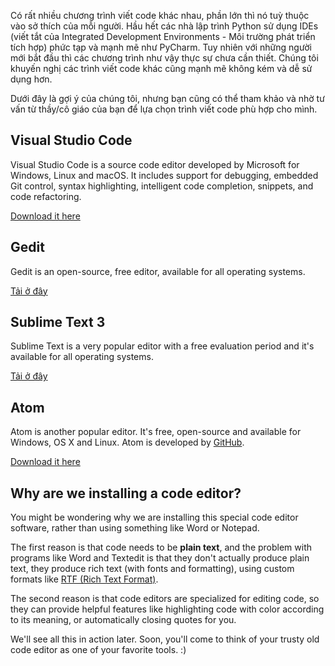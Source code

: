 Có rất nhiều chương trình viết code khác nhau, phần lớn thì nó tuỳ thuộc vào sở thích của mỗi người. Hầu hết các nhà lập trình Python sử dụng IDEs (viết tắt của Integrated Development Environments - Môi trường phát triển tích hợp) phức tạp và mạnh mẽ như PyCharm. Tuy nhiên với những người mới bắt đầu thì các chương trình như vậy thực sự chưa cần thiết. Chúng tôi khuyến nghị các trình viết code khác cũng mạnh mẽ không kém và dễ sử dụng hơn.

Dưới đây là gợi ý của chúng tôi, nhưng bạn cũng có thể tham khảo và nhờ tư vấn từ thầy/cô giáo của bạn để lựa chọn trình viết code phù hợp cho mình.

## Visual Studio Code

Visual Studio Code is a source code editor developed by Microsoft for Windows, Linux and macOS. It includes support for debugging, embedded Git control, syntax highlighting, intelligent code completion, snippets, and code refactoring.

[Download it here](https://code.visualstudio.com/)

## Gedit

Gedit is an open-source, free editor, available for all operating systems.

[Tải ở đây](https://wiki.gnome.org/Apps/Gedit#Download)

## Sublime Text 3

Sublime Text is a very popular editor with a free evaluation period and it's available for all operating systems.

[Tải ở đây](https://www.sublimetext.com/3)

## Atom

Atom is another popular editor. It's free, open-source and available for Windows, OS X and Linux. Atom is developed by [GitHub](https://github.com/).

[Download it here](https://atom.io/)

## Why are we installing a code editor?

You might be wondering why we are installing this special code editor software, rather than using something like Word or Notepad.

The first reason is that code needs to be **plain text**, and the problem with programs like Word and Textedit is that they don't actually produce plain text, they produce rich text (with fonts and formatting), using custom formats like [RTF (Rich Text Format)](https://en.wikipedia.org/wiki/Rich_Text_Format).

The second reason is that code editors are specialized for editing code, so they can provide helpful features like highlighting code with color according to its meaning, or automatically closing quotes for you.

We'll see all this in action later. Soon, you'll come to think of your trusty old code editor as one of your favorite tools. :)